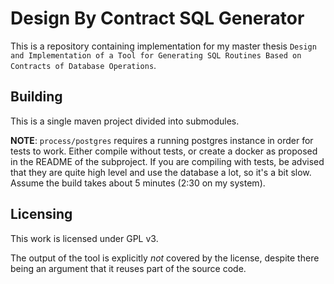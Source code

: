 # Design By Contract SQL Generator

This is a repository containing implementation for my master thesis `Design and Implementation of a Tool for Generating SQL Routines Based on Contracts of Database Operations`.

## Building

This is a single maven project divided into submodules.

**NOTE**: `process/postgres` requires a running postgres instance in order for tests to work. Either compile without tests, or create a docker as proposed in the README of the subproject. If you are compiling with tests, be advised that they are quite high level and use the database a lot, so it's a bit slow. Assume the build takes about 5 minutes (2:30 on my system).

## Licensing

This work is licensed under GPL v3.

The output of the tool is explicitly _not_ covered by the license, despite there being an argument that it reuses part of the source code.
